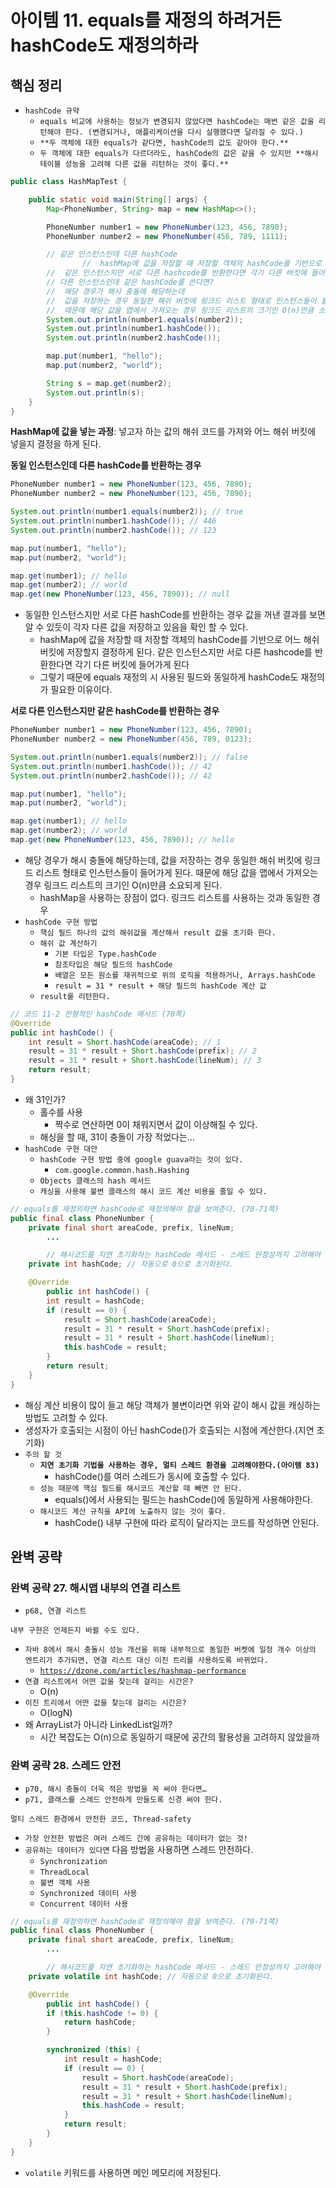 # 아이템 11. equals를 재정의 하려거든 hashCode도 재정의하라

## 핵심 정리

- `hashCode 규약`
    - `equals 비교에 사용하는 정보가 변경되지 않았다면 hashCode는 매번 같은 값을 리턴해야 한다. (변경되거나, 애플리케이션을 다시 실행했다면 달라질 수 있다.)`
    - `**두 객체에 대한 equals가 같다면, hashCode의 값도 같아야 한다.**`
    - `두 객체에 대한 equals가 다르더라도, hashCode의 값은 같을 수 있지만 **해시 테이블 성능을 고려해 다른 값을 리턴하는 것이 좋다.**`

```java
public class HashMapTest {

    public static void main(String[] args) {
        Map<PhoneNumber, String> map = new HashMap<>();

        PhoneNumber number1 = new PhoneNumber(123, 456, 7890);
        PhoneNumber number2 = new PhoneNumber(456, 789, 1111);

        // 같은 인스턴스인데 다른 hashCode
				//  hashMap에 값을 저장할 때 저장할 객체의 hashCode를 기반으로 어느 해쉬 버킷에 저장할지 결정하게 된다.
        //  같은 인스턴스지만 서로 다른 hashcode를 반환한다면 각기 다른 버킷에 들어가게 된다.
        // 다른 인스턴스인데 같은 hashCode를 쓴다면?
        //  해당 경우가 해시 충돌에 해당하는데
        //  값을 저장하는 경우 동일한 해쉬 버킷에 링크드 리스트 형태로 인스턴스들이 들어가게 된다.
        //  때문에 해당 값을 맵에서 가져오는 경우 링크드 리스트의 크기인 O(n)만큼 소요되게 된다.
        System.out.println(number1.equals(number2));
        System.out.println(number1.hashCode());
        System.out.println(number2.hashCode());

        map.put(number1, "hello");
        map.put(number2, "world");

        String s = map.get(number2);
        System.out.println(s);
    }
}
```

**HashMap에 값을 넣는 과정**: 넣고자 하는 값의 해쉬 코드를 가져와 어느 해쉬 버킷에 넣을지 결정을 하게 된다.

**동일 인스턴스인데 다른 hashCode를 반환하는 경우**

```java
PhoneNumber number1 = new PhoneNumber(123, 456, 7890);
PhoneNumber number2 = new PhoneNumber(123, 456, 7890);

System.out.println(number1.equals(number2)); // true
System.out.println(number1.hashCode()); // 446
System.out.println(number2.hashCode()); // 123

map.put(number1, "hello");
map.put(number2, "world");

map.get(number1); // hello
map.get(number2); // world
map.get(new PhoneNumber(123, 456, 7890)); // null
```

- 동일한 인스턴스지만 서로 다른 hashCode를 반환하는 경우 값을 꺼낸 결과를 보면 알 수 있듯이 각자 다른 값을 저장하고 있음을 확인 할 수 있다.
    - hashMap에 값을 저장할 때 저장할 객체의 hashCode를 기반으로 어느 해쉬 버킷에 저장할지 결정하게 된다. 같은 인스턴스지만 서로 다른 hashcode를 반환한다면 각기 다른 버킷에 들어가게 된다
    - 그렇기 때문에 equals 재정의 시 사용된 필드와 동일하게 hashCode도 재정의가 필요한 이유이다.

**서로 다른 인스턴스지만 같은 hashCode를 반환하는 경우**

```java
PhoneNumber number1 = new PhoneNumber(123, 456, 7890);
PhoneNumber number2 = new PhoneNumber(456, 789, 0123);

System.out.println(number1.equals(number2)); // false
System.out.println(number1.hashCode()); // 42
System.out.println(number2.hashCode()); // 42

map.put(number1, "hello");
map.put(number2, "world");

map.get(number1); // hello
map.get(number2); // world
map.get(new PhoneNumber(123, 456, 7890)); // hello
```

- 해당 경우가 해시 충돌에 해당하는데, 값을 저장하는 경우 동일한 해쉬 버킷에 링크드 리스트 형태로 인스턴스들이 들어가게 된다. 때문에 해당 값을 맵에서 가져오는 경우 링크드 리스트의 크기인 O(n)만큼 소요되게 된다.
    - hashMap을 사용하는 장점이 없다. 링크드 리스트를 사용하는 것과 동일한 경우
- `hashCode 구현 방법`
    - `핵심 필드 하나의 값의 해쉬값을 계산해서 result 값을 초기화 한다.`
    - `해쉬 값 계산하기`
        - `기본 타입은 Type.hashCode`
        - `참조타입은 해당 필드의 hashCode`
        - `배열은 모든 원소를 재귀적으로 위의 로직을 적용하거나, Arrays.hashCode`
        - `result = 31 * result + 해당 필드의 hashCode 계산 값`
    - `result를 리턴한다.`

```java
// 코드 11-2 전형적인 hashCode 메서드 (70쪽)
@Override 
public int hashCode() {
    int result = Short.hashCode(areaCode); // 1
    result = 31 * result + Short.hashCode(prefix); // 2
    result = 31 * result + Short.hashCode(lineNum); // 3
    return result;
}
```

- 왜 31인가?
    - 홀수를 사용
        - 짝수로 연산하면 0이 채워지면서 값이 이상해질 수 있다.
    - 해싱을 할 때, 31이 충돌이 가장 적었다는…
- `hashCode 구현 대안`
    - `hashCode 구현 방법 중에 google guava라는 것이 있다.`
        - `com.google.common.hash.Hashing`
    - `Objects 클래스의 hash 메서드`
    - `캐싱을 사용해 불변 클래스의 해시 코드 계산 비용을 줄일 수 있다.`

```java
// equals를 재정의하면 hashCode로 재정의해야 함을 보여준다. (70-71쪽)
public final class PhoneNumber {
    private final short areaCode, prefix, lineNum;
		...

		// 해시코드를 지연 초기화하는 hashCode 메서드 - 스레드 안정성까지 고려해야 한다. (71쪽)
    private int hashCode; // 자동으로 0으로 초기화된다.

    @Override 
		public int hashCode() {
        int result = hashCode;
        if (result == 0) {
            result = Short.hashCode(areaCode);
            result = 31 * result + Short.hashCode(prefix);
            result = 31 * result + Short.hashCode(lineNum);
            this.hashCode = result;
        }
        return result;
    }
}
```

- 해싱 계산 비용이 많이 들고 해당 객체가 불변이라면 위와 같이 해시 값을 캐싱하는 방법도 고려할 수 있다.
- 생성자가 호출되는 시점이 아닌 hashCode()가 호출되는 시점에 계산한다.(지연 초기화)
- `주의 할 것`
    - **`지연 초기화 기법을 사용하는 경우, 멀티 스레드 환경을 고려해야한다.(아이템 83)`**
        - hashCode()를 여러 스레드가 동시에 호출할 수 있다.
    - `성능 때문에 핵심 필드를 해시코드 계산할 때 빼면 안 된다.`
        - equals()에서 사용되는 필드는 hashCode()에 동일하게 사용해야한다.
    - `해시코드 계산 규칙을 API에 노출하지 않는 것이 좋다.`
        - hashCode() 내부 구현에 따라 로직이 달라지는 코드를 작성하면 안된다.

## 완벽 공략

### 완벽 공략 27. 해시맵 내부의 연결 리스트

- `p68, 연결 리스트`

`내부 구현은 언제든지 바뀔 수도 있다.`

- `자바 8에서 해시 충돌시 성능 개선을 위해 내부적으로 동일한 버켓에 일정 개수 이상의 엔트리가 추가되면, 연결 리스트 대신 이진 트리를 사용하도록 바뀌었다.`
    - [`https://dzone.com/articles/hashmap-performance`](https://dzone.com/articles/hashmap-performance)
- `연결 리스트에서 어떤 값을 찾는데 걸리는 시간은?`
    - O(n)
- `이진 트리에서 어떤 값을 찾는데 걸리는 시간은?`
    - O(logN)
- 왜 ArrayList가 아니라 LinkedList일까?
    - 시간 복잡도는 O(n)으로 동일하기 때문에 공간의 활용성을 고려하지 않았을까

### 완벽 공략 28. 스레드 안전

- `p70, 해시 충돌이 더욱 적은 방법을 꼭 써야 한다면…`
- `p71, 클래스를 스레드 안전하게 만들도록 신경 써야 한다.`

`멀티 스레드 환경에서 안전한 코드, Thread-safety`

- `가장 안전한 방법은 여러 스레드 간에 공유하는 데이터가 없는 것!`
- `공유하는 데이터가 있다면` 다음 방법을 사용하면 스레드 안전하다.
    - `Synchronization`
    - `ThreadLocal`
    - `불변 객체 사용`
    - `Synchronized 데이터 사용`
    - `Concurrent 데이터 사용`

```java
// equals를 재정의하면 hashCode로 재정의해야 함을 보여준다. (70-71쪽)
public final class PhoneNumber {
    private final short areaCode, prefix, lineNum;
		...

		// 해시코드를 지연 초기화하는 hashCode 메서드 - 스레드 안정성까지 고려해야 한다. (71쪽)
    private volatile int hashCode; // 자동으로 0으로 초기화된다.

    @Override 
		public int hashCode() {
        if (this.hashCode != 0) {
            return hashCode;
        }

        synchronized (this) {
            int result = hashCode;
            if (result == 0) {
                result = Short.hashCode(areaCode);
                result = 31 * result + Short.hashCode(prefix);
                result = 31 * result + Short.hashCode(lineNum);
                this.hashCode = result;
            }
            return result;
        }
    }
}
```

- `volatile` 키워드를 사용하면 메인 메모리에 저장된다.